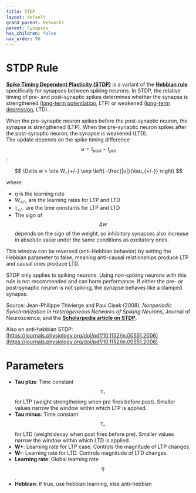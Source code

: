 ```yaml
---
title: STDP
layout: default
grand_parent: Networks
parent: Synapses
has_children: false
nav_order: 90
---
```


# STDP Rule

**[Spike Timing Dependent Plasticity (STDP)](https://en.wikipedia.org/wiki/Spike-timing-dependent_plasticity)** is a variant of the **[Hebbian rule](hebbian.md)** specifically for synapses between spiking neurons. In STDP, the relative timing of pre- and post-synaptic spikes determines whether the synapse is strengthened ([long-term potentiation](https://en.wikipedia.org/wiki/Synaptic_plasticity#Long-term_potentiation), LTP) or weakened ([long-term depression](https://en.wikipedia.org/wiki/Synaptic_plasticity#Long-term_depression), LTD).  

When the pre-synaptic neuron spikes before the post-synaptic neuron, the synapse is strengthened (LTP). When the pre-synaptic neuron spikes after the post-synaptic neuron, the synapse is weakened (LTD).  
The update depends on the spike timing difference $$ u = t_{post} - t_{pre} $$:  

$$
\Delta w = \eta W_{+/-} \exp \left( -\frac{|u|}{\tau_{+/-}} \right)
$$  

where:  
- *η* is the learning rate  
- *W<sub>+/−</sub>* are the learning rates for LTP and LTD  
- *τ<sub>+/−</sub>* are the time constants for LTP and LTD  
- The sign of $$ \Delta w $$ depends on the sign of the weight, so inhibitory synapses also increase in absolute value under the same conditions as excitatory ones.

This window can be reversed (anti-Hebbian behavior) by setting the Hebbian parameter to false, meaning anti-causal relationships produce LTP and causal ones produce LTD.

STDP only applies to spiking neurons. Using non-spiking neurons with this rule is not recommended and can harm performance. If either the pre- or post-synaptic neuron is not spiking, the synapse behaves like a clamped synapse.

Source: Jean-Philippe Thivierge and Paul Cisek (2008), *Nonperiodic Synchronization in Heterogeneous Networks of Spiking Neurons*, Journal of Neuroscience; and the **[Scholarpedia article on STDP](http://www.scholarpedia.org/article/Spike-timing_dependent_plasticity)**.

Also on anti-hebbian STDP: [https://journals.physiology.org/doi/pdf/10.1152/jn.00551.2006](https://journals.physiology.org/doi/pdf/10.1152/jn.00551.2006)

# Parameters
- **Tau plus**: Time constant $$ \tau_{+} $$ for LTP (weight strengthening when pre fires before post). Smaller values narrow the window within which LTP is applied.
- **Tau minus**: Time constant $$ \tau_{-} $$ for LTD (weight decay when post fires before pre). Smaller values narrow the window within which LTD is applied.
- **W+**: Learning rate for LTP case. Controls the magnitude of LTP changes.
- **W-**: Learning rate for LTD. Controls magnitude of LTD changes.
- **Learning rate**: Global learning rate $$ \eta $$.
- **Hebbian**: If true, use hebbian learning, else anti-hebbian